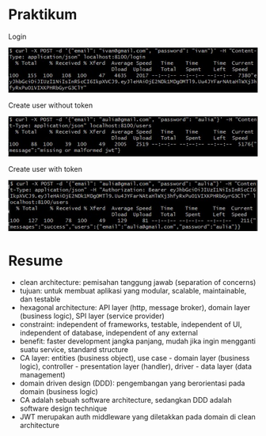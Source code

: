 # Praktikum

Login

![](./screenshots/Screenshot%202022-04-09%20192529.jpg)

Create user without token

![](./screenshots/Screenshot%202022-04-09%20192543.jpg)

Create user with token

![](./screenshots/Screenshot%202022-04-09%20192557.jpg)

# Resume

- clean architecture: pemisahan tanggung jawab (separation of concerns)
- tujuan: untuk membuat aplikasi yang modular, scalable, maintainable, dan testable
- hexagonal architecture: API layer (http, message broker), domain layer (business logic), SPI layer (service provider)
- constraint: independent of frameworks, testable, independent of UI, independent of database, independent of any external
- benefit: faster development jangka panjang, mudah jika ingin mengganti suatu service, standard structure
- CA layer: entities (business object), use case - domain layer (business logic), controller - presentation layer (handler), driver - data layer (data management)
- domain driven design (DDD): pengembangan yang berorientasi pada domain (business logic)
- CA adalah sebuah software architecture, sedangkan DDD adalah software design technique
- JWT merupakan auth middleware yang diletakkan pada domain di clean architecture
